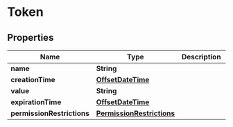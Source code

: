 
# Token

## Properties
Name | Type | Description | Notes
------------ | ------------- | ------------- | -------------
**name** | **String** |  |  [optional]
**creationTime** | [**OffsetDateTime**](OffsetDateTime.md) |  |  [optional]
**value** | **String** |  |  [optional]
**expirationTime** | [**OffsetDateTime**](OffsetDateTime.md) |  |  [optional]
**permissionRestrictions** | [**PermissionRestrictions**](PermissionRestrictions.md) |  |  [optional]



